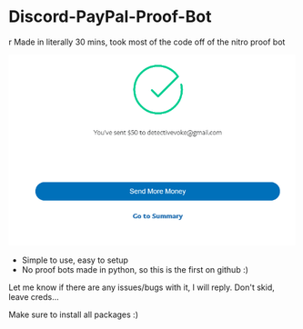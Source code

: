 # Discord-PayPal-Proof-Bot
r
Made in literally 30 mins, took most of the code off of the nitro proof bot

![Example](html/voke.png)

- Simple to use, easy to setup
- No proof bots made in python, so this is the first on github :)

Let me know if there are any issues/bugs with it, I will reply.
Don't skid, leave creds...

Make sure to install all packages :)
